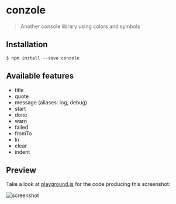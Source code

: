 conzole
=======
>Another console library using colors and symbols

## Installation

```
$ npm install --save conzole
```

## Available features

* title
* quote
* message (aliases: log, debug)
* start
* done
* warn
* failed
* fromTo
* ln
* clear
* indent


## Preview

Take a look at [playground.js](playground.js) for the code producing this screenshot:

![screenshot](conzole.png)
